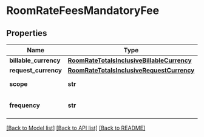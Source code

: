 # RoomRateFeesMandatoryFee

## Properties
Name | Type | Description | Notes
------------ | ------------- | ------------- | -------------
**billable_currency** | [**RoomRateTotalsInclusiveBillableCurrency**](RoomRateTotalsInclusiveBillableCurrency.md) |  | [optional] 
**request_currency** | [**RoomRateTotalsInclusiveRequestCurrency**](RoomRateTotalsInclusiveRequestCurrency.md) |  | [optional] 
**scope** | **str** | The scope of the fee. | [optional] 
**frequency** | **str** | The frequency of the fee. | [optional] 

[[Back to Model list]](../README.md#documentation-for-models) [[Back to API list]](../README.md#documentation-for-api-endpoints) [[Back to README]](../README.md)


